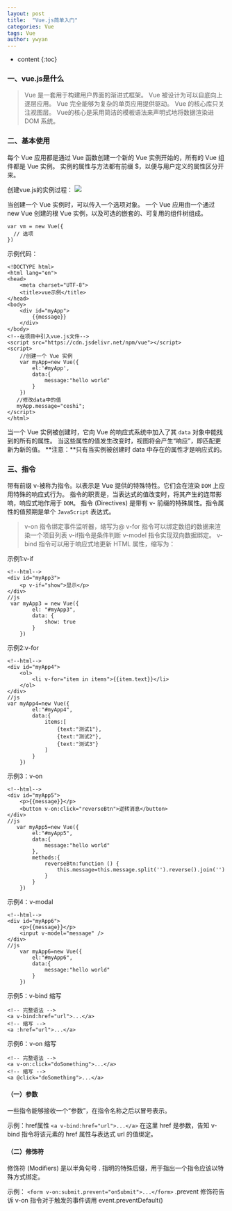 ```yaml
---
layout: post
title:  "Vue.js简单入门"
categories: Vue
tags: Vue
author: ywyan
---
```


* content
{:toc}

### 一、vue.js是什么
>Vue 是一套用于构建用户界面的渐进式框架。
Vue 被设计为可以自底向上逐层应用。
Vue 完全能够为复杂的单页应用提供驱动。
Vue 的核心库只关注视图层。
Vue的核心是采用简洁的模板语法来声明式地将数据渲染进 DOM 系统。


### 二、基本使用  
每个 Vue 应用都是通过 Vue 函数创建一个新的 Vue 实例开始的，所有的 Vue 组件都是 Vue 实例。 
实例的属性与方法都有前缀 $，以便与用户定义的属性区分开来。

创建vue.js的实例过程：
![](http://upload-images.jianshu.io/upload_images/4041074-bd5c76b45db03e62.png?imageMogr2/auto-orient/strip%7CimageView2/2/w/1240)

当创建一个 Vue 实例时，可以传入一个选项对象。
一个 Vue 应用由一个通过 new Vue 创建的根 Vue 实例，以及可选的嵌套的、可复用的组件树组成。

```
var vm = new Vue({
  // 选项
})
```

示例代码：

```
<!DOCTYPE html>
<html lang="en">
<head>
    <meta charset="UTF-8">
    <title>vue示例</title> 
</head>
<body>
    <div id="myApp">
        {{message}}
    </div> 
</body>
<!--在项目中引入vue.js文件-->
<script src="https://cdn.jsdelivr.net/npm/vue"></script>
<script>
    //创建一个 Vue 实例
    var myApp=new Vue({
        el:'#myApp',
        data:{
            message:"hello world"
        }
    }) 
   //修改data中的值
   myApp.message="ceshi";
</script>
</html>
```
当一个 Vue 实例被创建时，它向 Vue 的响应式系统中加入了其 `data` 对象中能找到的所有的属性。
当这些属性的值发生改变时，视图将会产生“响应”，即匹配更新为新的值。
**注意：**只有当实例被创建时 data 中存在的属性才是响应式的。

### 三、指令
带有前缀 v-被称为指令。以表示是 Vue 提供的特殊特性。它们会在渲染 `DOM` 上应用特殊的响应式行为。
指令的职责是，当表达式的值改变时，将其产生的连带影响，响应式地作用于 `DOM`。
指令 (Directives) 是带有 v- 前缀的特殊属性。指令属性的值预期是单个 `JavaScript` 表达式。

>v-on 指令绑定事件监听器，缩写为@ 
v-for 指令可以绑定数组的数据来渲染一个项目列表
v-if指令是条件判断
v-model 指令实现双向数据绑定。
v-bind 指令可以用于响应式地更新 HTML 属性，缩写为：

示例1:v-if
```
<!--html-->
<div id="myApp3">
    <p v-if="show">显示</p>
</div>
//js
 var myApp3 = new Vue({
        el: "#myApp3",
        data: {
            show: true
        }
    })
```
示例2:v-for
```
<!--html-->
<div id="myApp4">
    <ol>
        <li v-for="item in items">{{item.text}}</li>
    </ol> 
</div>
//js
var myApp4=new Vue({
        el:"#myApp4",
        data:{
            items:[
                {text:"测试1"},
                {text:"测试2"},
                {text:"测试3"}
            ]
        } 
    })
```
示例3：v-on
```
<!--html-->
<div id="myApp5">
    <p>{{message}}</p>
    <button v-on:click="reverseBtn">逆转消息</button>
</div>
//js
   var myApp5=new Vue({
        el:"#myApp5",
        data:{
            message:"hello world"
        },
        methods:{
            reverseBtn:function () {
                this.message=this.message.split('').reverse().join('')   
            }
        } 
    }) 
```

示例4：v-modal
```
<!--html-->
<div id="myApp6">
    <p>{{message}}</p>
    <input v-model="message" />
</div>
//js 
    var myApp6=new Vue({
        el:"#myApp6",
        data:{
            message:"hello world"
        }
    })
```

示例5：v-bind 缩写
```
<!-- 完整语法 -->
<a v-bind:href="url">...</a>
<!-- 缩写 -->
<a :href="url">...</a>
```
示例6：v-on 缩写
```
<!-- 完整语法 -->
<a v-on:click="doSomething">...</a>
<!-- 缩写 -->
<a @click="doSomething">...</a>
```

#### （一）参数
一些指令能够接收一个“参数”，在指令名称之后以冒号表示。

示例：href属性
```<a v-bind:href="url">...</a>```
在这里 href 是参数，告知 v-bind 指令将该元素的 href 属性与表达式 url 的值绑定。

#### （二）修饰符
修饰符 (Modifiers) 是以半角句号 . 指明的特殊后缀，用于指出一个指令应该以特殊方式绑定。



示例：
```<form v-on:submit.prevent="onSubmit">...</form>```
.prevent 修饰符告诉 v-on 指令对于触发的事件调用 event.preventDefault()

